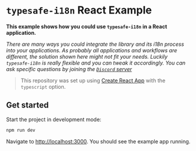 # `typesafe-i18n` React Example

**This example shows how you could use `typesafe-i18n` in a React application.**

_There are many ways you could integrate the library and its i18n process into your applications. As  probably all applications and workflows are different, the solution shown here might not fit your needs. Luckily `typesafe-i18n` is really flexible and you can tweak it accordingly. You can ask specific questions by joining the [`Discord` server](https://discord.gg/T27AHfaADK)_

> This repository was set up using [Create React App](https://github.com/facebook/create-react-app) with the `typescript` option.


## Get started

Start the project in development mode:

```bash
npm run dev
```

Navigate to [http://localhost:3000](http://localhost:3000). You should see the example app running.
